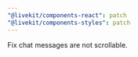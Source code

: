 ```yaml
---
"@livekit/components-react": patch
"@livekit/components-styles": patch
---
```


Fix chat messages are not scrollable.

